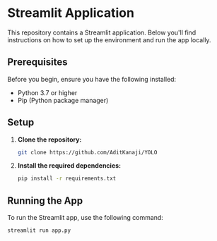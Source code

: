# Streamlit Application

This repository contains a Streamlit application. Below you'll find instructions on how to set up the environment and run the app locally.

## Prerequisites

Before you begin, ensure you have the following installed:

- Python 3.7 or higher
- Pip (Python package manager)

## Setup

1. **Clone the repository:**

    ```bash
    git clone https://github.com/AditKanaji/YOLO
    ```


2. **Install the required dependencies:**

    ```bash
    pip install -r requirements.txt
    ```

## Running the App

To run the Streamlit app, use the following command:

```bash
streamlit run app.py
